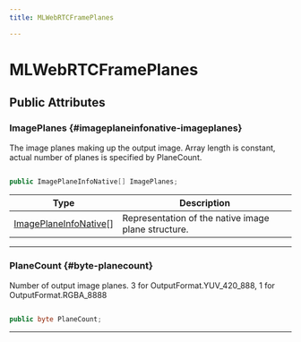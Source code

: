 ```yaml
---
title: MLWebRTCFramePlanes

---
```


# MLWebRTCFramePlanes










## Public Attributes

### ImagePlanes {#imageplaneinfonative-imageplanes}

The image planes making up the output image. Array length is constant, actual number of planes is specified by PlaneCount. 

```csharp

public ImagePlaneInfoNative[] ImagePlanes;

```

| Type | Description  | 
|--|--|
| [ImagePlaneInfoNative](/versioned_docs/version-02-Aug-2023/unity-api/api/UnityEngine.XR.MagicLeap/MLWebRTC/VideoSink/Frame/NativeBindings/UnityEngine.XR.MagicLeap.MLWebRTC.VideoSink.Frame.NativeBindings.ImagePlaneInfoNative.md)[] | Representation of the native image plane structure.  |





-----------

### PlaneCount {#byte-planecount}

Number of output image planes. 3 for OutputFormat.YUV&#95;420&#95;888, 1 for OutputFormat.RGBA&#95;8888 

```csharp

public byte PlaneCount;

```






-----------


